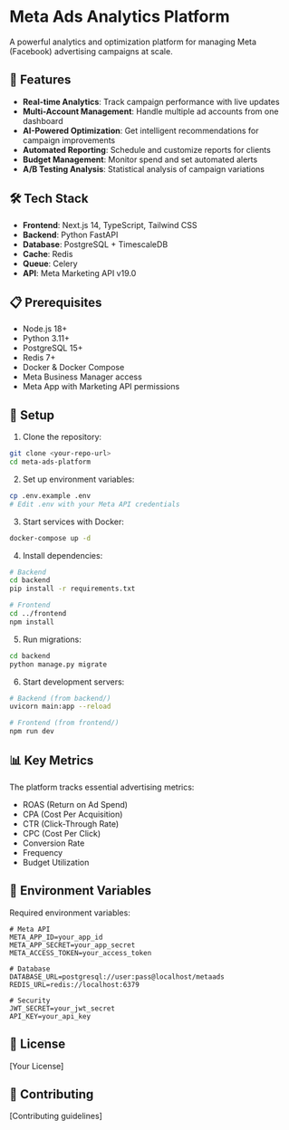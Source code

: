 # Meta Ads Analytics Platform

A powerful analytics and optimization platform for managing Meta (Facebook) advertising campaigns at scale.

## 🚀 Features

- **Real-time Analytics**: Track campaign performance with live updates
- **Multi-Account Management**: Handle multiple ad accounts from one dashboard
- **AI-Powered Optimization**: Get intelligent recommendations for campaign improvements
- **Automated Reporting**: Schedule and customize reports for clients
- **Budget Management**: Monitor spend and set automated alerts
- **A/B Testing Analysis**: Statistical analysis of campaign variations

## 🛠️ Tech Stack

- **Frontend**: Next.js 14, TypeScript, Tailwind CSS
- **Backend**: Python FastAPI
- **Database**: PostgreSQL + TimescaleDB
- **Cache**: Redis
- **Queue**: Celery
- **API**: Meta Marketing API v19.0

## 📋 Prerequisites

- Node.js 18+
- Python 3.11+
- PostgreSQL 15+
- Redis 7+
- Docker & Docker Compose
- Meta Business Manager access
- Meta App with Marketing API permissions

## 🔧 Setup

1. Clone the repository:
```bash
git clone <your-repo-url>
cd meta-ads-platform
```

2. Set up environment variables:
```bash
cp .env.example .env
# Edit .env with your Meta API credentials
```

3. Start services with Docker:
```bash
docker-compose up -d
```

4. Install dependencies:
```bash
# Backend
cd backend
pip install -r requirements.txt

# Frontend
cd ../frontend
npm install
```

5. Run migrations:
```bash
cd backend
python manage.py migrate
```

6. Start development servers:
```bash
# Backend (from backend/)
uvicorn main:app --reload

# Frontend (from frontend/)
npm run dev
```

## 📊 Key Metrics

The platform tracks essential advertising metrics:
- ROAS (Return on Ad Spend)
- CPA (Cost Per Acquisition)
- CTR (Click-Through Rate)
- CPC (Cost Per Click)
- Conversion Rate
- Frequency
- Budget Utilization

## 🔑 Environment Variables

Required environment variables:
```
# Meta API
META_APP_ID=your_app_id
META_APP_SECRET=your_app_secret
META_ACCESS_TOKEN=your_access_token

# Database
DATABASE_URL=postgresql://user:pass@localhost/metaads
REDIS_URL=redis://localhost:6379

# Security
JWT_SECRET=your_jwt_secret
API_KEY=your_api_key
```

## 📝 License

[Your License]

## 🤝 Contributing

[Contributing guidelines]